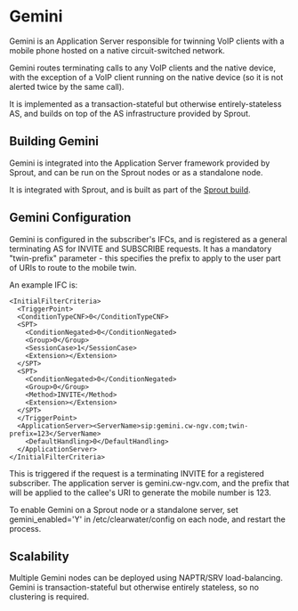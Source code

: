 # Gemini

Gemini is an Application Server responsible for twinning VoIP clients with a mobile phone hosted on a native circuit-switched network.

Gemini routes terminating calls to any VoIP clients and the native device, with the exception of a VoIP client running on the native device (so it is not alerted twice by the same call).

It is implemented as a transaction-stateful but otherwise entirely-stateless AS, and builds on top of the AS infrastructure provided by Sprout.

## Building Gemini

Gemini is integrated into the Application Server framework provided by Sprout,
and can be run on the Sprout nodes or as a standalone node.

It is integrated with Sprout, and is built as part of the [Sprout build](https://github.com/Metaswitch/sprout/blob/dev/docs/Development.md).

## Gemini Configuration

Gemini is configured in the subscriber's IFCs, and is registered as a general terminating AS for INVITE and SUBSCRIBE requests.
It has a mandatory "twin-prefix" parameter - this specifies the prefix to apply to the user part of URIs to route to the mobile twin.

An example IFC is:

```
<InitialFilterCriteria>
  <TriggerPoint>
  <ConditionTypeCNF>0</ConditionTypeCNF>
  <SPT>
    <ConditionNegated>0</ConditionNegated>
    <Group>0</Group>
    <SessionCase>1</SessionCase>
    <Extension></Extension>
  </SPT>
  <SPT>
    <ConditionNegated>0</ConditionNegated>
    <Group>0</Group>
    <Method>INVITE</Method>
    <Extension></Extension>
  </SPT>
  </TriggerPoint>
  <ApplicationServer><ServerName>sip:gemini.cw-ngv.com;twin-prefix=123</ServerName>
    <DefaultHandling>0</DefaultHandling>
  </ApplicationServer>
</InitialFilterCriteria>
```

This is triggered if the request is a terminating INVITE for a registered subscriber. The application server is gemini.cw-ngv.com, and the prefix that will be applied to the callee's URI to generate the mobile number is 123.

To enable Gemini on a Sprout node or a standalone server, set gemini_enabled='Y' in /etc/clearwater/config on each node, and restart the process.

## Scalability

Multiple Gemini nodes can be deployed using NAPTR/SRV load-balancing. Gemini is transaction-stateful but otherwise entirely stateless, so no clustering is required.
